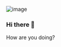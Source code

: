 ![image](hps://user-images.githubusercontent.com/48687942/87248666-4ed16500-c48d-11ea-8681-c2e069d94469.png)

### Hi there 👋

How are you doing?

